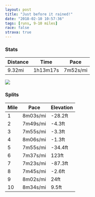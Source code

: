 ```yaml
---
layout: post
title: "Just before it rained!"
date: "2018-02-10 10:57:36"
tags: [runs, 9-10 miles]
race: false
strava: true
---
```


### Stats

| Distance | Time | Pace |
|----------|------|------|
|9.32mi|1h13m17s|7m52s/mi|

<img src='https://maps.googleapis.com/maps/api/staticmap?maptype=roadmap&path=enc:yoswFhtrbMtBbC}Sjq@KvDwB|BkKj^|CjGpPhFpcAtBpp@jH`KlCi@~TdYhChCs@f@aEhADxD~@n@pGdUjD~B}CjHfGxH_Cc@aD`C_RdH_BdBoBCkCjDsBcCmSwE_I{@_IwGqGgCh@sCqEqBmOsG}NmEkg@hAwMmGeGIuI_AiBv@gD_@uk@kF{Hmq@ySq{@kIaL~KaG[MbGkPjf@Y~D~GdF[nDbDjEQ|C&key=AIzaSyC1MId7bFpkLXNAaYhBSTb8jLyiSqzbDtM&size=800x800&markers=color:yellow|label:S|40.73741,-73.99253&markers=color:green|label:F|40.733760000000025,-73.98596'>

### Splits

| Mile | Pace | Elevation |
|------|------|-----------|
|1|8m03s/mi|-28.2ft|
|2|7m49s/mi|-4.3ft|
|3|7m55s/mi|-3.3ft|
|4|8m06s/mi|-1.3ft|
|5|7m55s/mi|-34.4ft|
|6|7m37s/mi|123ft|
|7|7m23s/mi|-87.3ft|
|8|7m45s/mi|-2.6ft|
|9|8m02s/mi|24ft|
|10|8m34s/mi|9.5ft|
